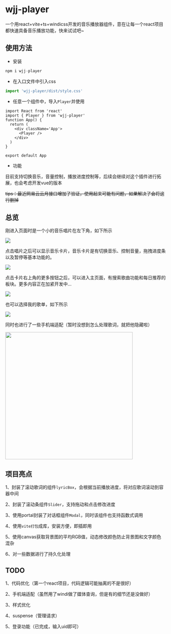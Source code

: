 # wjj-player
一个用react+vite+ts+windicss开发的音乐播放器组件，意在让每一个react项目都快速具备音乐播放功能，快来试试吧~

## 使用方法

- 安装

```js
npm i wjj-player
```

- 在入口文件中引入css

```js
import 'wjj-player/dist/style.css'
```

- 任意一个组件中，导入`Player`并使用

```tsx
import React from 'react'
import { Player } from 'wjj-player'
function App() {
  return (
    <div className='App'>
      <Player />
    </div>
  )
}

export default App
```

- 功能

目前支持切换音乐，音量控制，播放进度控制等，后续会继续对这个插件进行拓展，也会考虑开发vue的版本

~~tips：最近网易云云月接口增加了验证，使用起来可能有问题，如果解决了会将这行删掉~~

## 总览

刚进入页面时是一个小的音乐唱片在左下角，如下所示

![](https://img.jzsp66.xyz/github/1.png)

点击唱片之后可以显示音乐卡片，音乐卡片是有切换音乐、控制音量，拖拽进度条以及暂停等基本功能的。

![](https://img.jzsp66.xyz/github/2.png)

点击卡片右上角的更多按钮之后，可以进入主页面，有搜索歌曲功能和每日推荐的板块。更多内容正在加紧开发中...

![](https://img.jzsp66.xyz/github/3.png)

也可以选择我的歌单，如下所示

<p text-align='cemter'>
	<img src='https://img.jzsp66.xyz/github/4.png'>    
</p>

同时也进行了一些手机端适配（暂时没想到怎么处理歌词，就把他隐藏啦）

<p text-align='cemter'>
	<img src='https://img.jzsp66.xyz/github/5.png' width='400px'>    
</p>





## 项目亮点

1、封装了滚动歌词的组件`lyricBox`，会根据当前播放进度，将对应歌词滚动到容器中间

2、封装了滚动条组件`Slider`，支持拖动和点击修改进度

3、使用portal封装了对话框组件`Modal`，同时该组件也支持函数式调用

4、使用`vite打包`成库，安装方便，即插即用

5、使用canvas获取背景图的平均RGB值，动态修改颜色防止背景图和文字颜色混杂

6、对一些数据进行了持久化处理


## TODO

1、代码优化（第一个react项目，代码逻辑可能抽离的不是很好）

2、手机端适配（虽然用了windi做了媒体查询，但是有的细节还是没做好）

3、样式优化

4、suspense（管理请求）

5、登录功能（已完成，输入uid即可）